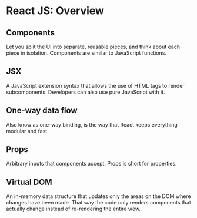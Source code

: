 # React JS: Overview

## Components
Let you split the UI into separate, reusable pieces, and think about each piece in isolation. Components are similar to JavaScript functions.

## JSX
A JavaScript extension syntax that allows the use of HTML tags to render subcomponents. Developers can also use pure JavaScript with it.

## One-way data flow
Also know as one-way binding, is the way that React keeps everything modular and fast.

## Props
Arbitrary inputs that components accept. Props is short for properties.

## Virtual DOM
An in-memory data structure that updates only the areas on the DOM where changes have been made. That way the code only renders components that actually change instead of re-rendering the entire view.
